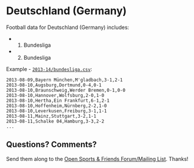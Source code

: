 # Deutschland (Germany)

Football data for Deutschland (Germany) includes:

- 1. Bundesliga
- 2. Bundesliga


Example - [`2013-14/bundesliga.csv`](2013-14/1-bundesliga.csv):

~~~
2013-08-09,Bayern München,M'gladbach,3-1,2-1
2013-08-10,Augsburg,Dortmund,0-4,0-1
2013-08-10,Braunschweig,Werder Bremen,0-1,0-0
2013-08-10,Hannover,Wolfsburg,2-0,1-0
2013-08-10,Hertha,Ein Frankfurt,6-1,2-1
2013-08-10,Hoffenheim,Nürnberg,2-2,1-0
2013-08-10,Leverkusen,Freiburg,3-1,1-1
2013-08-11,Mainz,Stuttgart,3-2,1-1
2013-08-11,Schalke 04,Hamburg,3-3,2-2
...
~~~


## Questions? Comments?

Send them along to the
[Open Sports & Friends Forum/Mailing List](http://groups.google.com/group/opensport).
Thanks!

